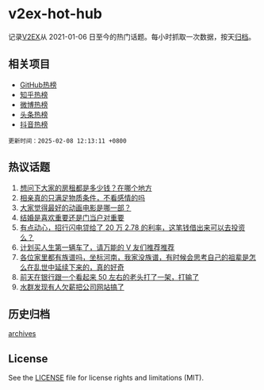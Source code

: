 # v2ex-hot-hub

 记录[V2EX](https://www.v2ex.com/)从 2021-01-06 日至今的热门话题。每小时抓取一次数据，按天[归档](archives)。
 
 ## 相关项目

- [GitHub热榜](https://github.com/lonnyzhang423/github-hot-hub)
- [知乎热榜](https://github.com/lonnyzhang423/zhihu-hot-hub)
- [微博热榜](https://github.com/lonnyzhang423/weibo-hot-hub)
- [头条热榜](https://github.com/lonnyzhang423/toutiao-hot-hub)
- [抖音热榜](https://github.com/lonnyzhang423/douyin-hot-hub)


 `更新时间：2025-02-08 12:13:11 +0800`

## 热议话题

1. [想问下大家的房租都是多少钱？在哪个地方](https://www.v2ex.com/t/1109783)
1. [相亲真的只满足物质条件，不看感情的吗](https://www.v2ex.com/t/1109696)
1. [大家觉得最好的动画电影是哪一部？](https://www.v2ex.com/t/1109751)
1. [结婚是喜欢重要还是门当户对重要](https://www.v2ex.com/t/1109621)
1. [有点动心，招行闪电贷给了 20 万 2.78 的利率，这笔钱借出来可以去投资么？](https://www.v2ex.com/t/1109569)
1. [计划买人生第一辆车了，请万能的 V 友们推荐推荐](https://www.v2ex.com/t/1109571)
1. [各位家里都有族谱吗，坐标河南，我家没族谱，有时候会思考自己的祖辈是怎么在乱世中延续下来的，真的好奇](https://www.v2ex.com/t/1109581)
1. [前天在银行跟一个看起来 50 左右的老头打了一架，打输了](https://www.v2ex.com/t/1109740)
1. [水群发现有人欠薪把公司网站搞了](https://www.v2ex.com/t/1109828)

## 历史归档

[archives](archives)

## License

See the [LICENSE](LICENSE) file for license rights and limitations (MIT).
